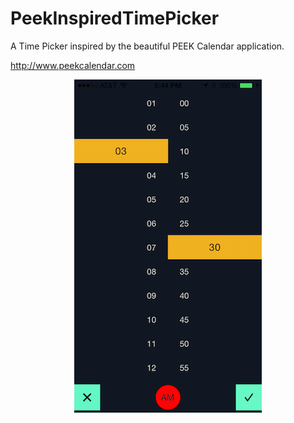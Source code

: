 PeekInspiredTimePicker
======================
A Time Picker inspired by the beautiful PEEK Calendar application. 

http://www.peekcalendar.com

<center>

![drag](./images/sample.png)

</center>
